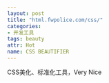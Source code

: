 ```yaml
---
layout: post
title: "html.fwpolice.com/css/"
categories:
- 开发工具
tags: beauty
attr: Hot
name: CSS BEAUTIFIER
---
```


CSS美化、标准化工具，Very Nice<!--break-->
